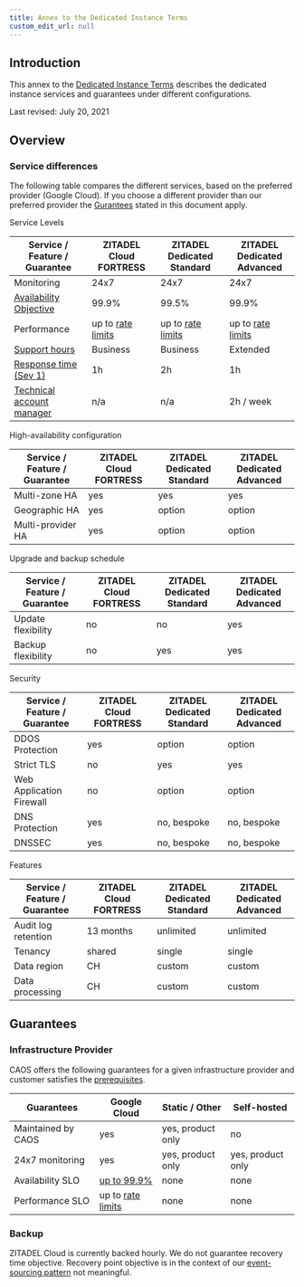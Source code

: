 ```yaml
---
title: Annex to the Dedicated Instance Terms
custom_edit_url: null
--- 
```

## Introduction

This annex to the [Dedicated Instance Terms](terms-of-service-dedicated) describes the dedicated instance services and guarantees under different configurations.

Last revised: July 20, 2021

## Overview

### Service differences

The following table compares the different services, based on the preferred provider (Google Cloud). If you choose a different provider than our preferred provider the [Gurantees](#Guarantees) stated in this document apply.

Service Levels

Service / Feature / Guarantee | ZITADEL Cloud FORTRESS | ZITADEL Dedicated Standard | ZITADEL Dedicated Advanced
--- | --- | --- | ---
Monitoring | 24x7 | 24x7 | 24x7
[Availability Objective](service-level-description#availability-objective) | 99.9% | 99.5% | 99.9%
Performance | up to [rate limits](https://docs.zitadel.ch/docs/legal/rate-limit-policy#what-rate-limits-do-apply) | up to [rate limits](https://docs.zitadel.ch/docs/legal/rate-limit-policy#what-rate-limits-do-apply) | up to [rate limits](https://docs.zitadel.ch/docs/legal/rate-limit-policy#what-rate-limits-do-apply)
[Support hours](support-services#description-of-services) | Business | Business | Extended
[Response time (Sev 1)](support-services#slo---initial-response-time) | 1h | 2h | 1h
[Technical account manager](support-services#technical-account-manager) | n/a | n/a | 2h / week

High-availability configuration

Service / Feature / Guarantee | ZITADEL Cloud FORTRESS | ZITADEL Dedicated Standard | ZITADEL Dedicated Advanced
--- | --- | --- | ---
Multi-zone HA | yes | yes | yes
Geographic HA | yes | option | option
Multi-provider HA | yes | option | option

Upgrade and backup schedule

Service / Feature / Guarantee | ZITADEL Cloud FORTRESS | ZITADEL Dedicated Standard | ZITADEL Dedicated Advanced
--- | --- | --- | ---
Update flexibility | no | no | yes
Backup flexibility | no | yes | yes

Security

Service / Feature / Guarantee | ZITADEL Cloud FORTRESS | ZITADEL Dedicated Standard | ZITADEL Dedicated Advanced
--- | --- | --- | ---
DDOS Protection | yes | option | option
Strict TLS | no | yes | yes
Web Application Firewall | no | option | option
DNS Protection | yes | no, bespoke | no, bespoke
DNSSEC | yes | no, bespoke | no, bespoke

Features

Service / Feature / Guarantee | ZITADEL Cloud FORTRESS | ZITADEL Dedicated Standard | ZITADEL Dedicated Advanced
--- | --- | --- | ---
Audit log retention | 13 months | unlimited | unlimited
Tenancy | shared | single | single
Data region | CH | custom | custom
Data processing | CH | custom | custom

## Guarantees

### Infrastructure Provider

CAOS offers the following guarantees for a given infrastructure provider and customer satisfies the [prerequisites](https://docs.zitadel.ch/docs/guides/installation/managed-dedicated-instance).

Guarantees | Google Cloud | Static / Other | Self-hosted
---|---|---|---
Maintained by CAOS | yes | yes, product only | no
24x7 monitoring | yes | yes, product only | yes, product only
Availability SLO | [up to 99.9%](service-level-description#availability-objective) | none | none
Performance SLO | up to [rate limits](https://docs.zitadel.ch/docs/legal/rate-limit-policy#what-rate-limits-do-apply) | none | none

### Backup

ZITADEL Cloud is currently backed hourly. We do not guarantee recovery time objective. Recovery point objective is in the context of our [event-sourcing pattern](/docs/concepts/eventstore) not meaningful.
